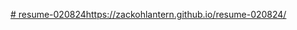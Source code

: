 [# resume-020824](https://zackohlantern.github.io/resume-020824/)https://zackohlantern.github.io/resume-020824/
